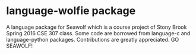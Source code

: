 # language-wolfie package

A language package for Seawolf which is a course project of Stony Brook Spring 2016 CSE 307 class. Some code are borrowed from language-c and language-python packages. Contributions are greatly appreciated. GO SEAWOLF!

<!-- ![A screenshot of your package](https://f.cloud.github.com/assets/69169/2290250/c35d867a-a017-11e3-86be-cd7c5bf3ff9b.gif) -->
